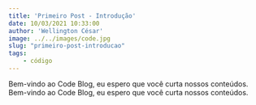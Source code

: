 ```yaml
---
title: 'Primeiro Post - Introdução'
date: 10/03/2021 10:33:00
author: 'Wellington César'
image: ../../images/code.jpg
slug: "primeiro-post-introducao"
tags:
    - código
---
```

    

Bem-vindo ao Code Blog, eu espero que você curta nossos conteúdos. Bem-vindo ao Code Blog, eu espero que você curta nossos conteúdos.